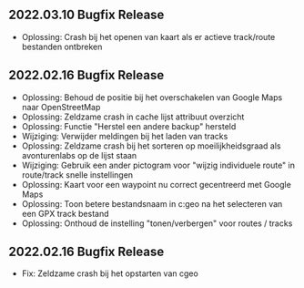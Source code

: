 ## 2022.03.10 Bugfix Release

- Oplossing: Crash bij het openen van kaart als er actieve track/route bestanden ontbreken

## 2022.02.16 Bugfix Release

- Oplossing: Behoud de positie bij het overschakelen van Google Maps naar OpenStreetMap
- Oplossing: Zeldzame crash in cache lijst attribuut overzicht
- Oplossing: Functie "Herstel een andere backup" hersteld
- Wijziging: Verwijder meldingen bij het laden van tracks
- Oplossing: Zeldzame crash bij het sorteren op moeilijkheidsgraad als avonturenlabs op de lijst staan
- Wijziging: Gebruik een ander pictogram voor "wijzig individuele route" in route/track snelle instellingen
- Oplossing: Kaart voor een waypoint nu correct gecentreerd met Google Maps
- Oplossing: Toon betere bestandsnaam in c:geo na het selecteren van een GPX track bestand
- Oplossing: Onthoud de instelling "tonen/verbergen" voor routes / tracks

## 2022.02.16 Bugfix Release

- Fix: Zeldzame crash bij het opstarten van cgeo
